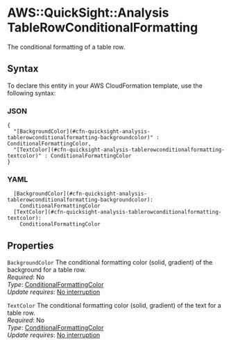 # AWS::QuickSight::Analysis TableRowConditionalFormatting<a name="aws-properties-quicksight-analysis-tablerowconditionalformatting"></a>

The conditional formatting of a table row\.

## Syntax<a name="aws-properties-quicksight-analysis-tablerowconditionalformatting-syntax"></a>

To declare this entity in your AWS CloudFormation template, use the following syntax:

### JSON<a name="aws-properties-quicksight-analysis-tablerowconditionalformatting-syntax.json"></a>

```
{
  "[BackgroundColor](#cfn-quicksight-analysis-tablerowconditionalformatting-backgroundcolor)" : ConditionalFormattingColor,
  "[TextColor](#cfn-quicksight-analysis-tablerowconditionalformatting-textcolor)" : ConditionalFormattingColor
}
```

### YAML<a name="aws-properties-quicksight-analysis-tablerowconditionalformatting-syntax.yaml"></a>

```
  [BackgroundColor](#cfn-quicksight-analysis-tablerowconditionalformatting-backgroundcolor):
    ConditionalFormattingColor
  [TextColor](#cfn-quicksight-analysis-tablerowconditionalformatting-textcolor):
    ConditionalFormattingColor
```

## Properties<a name="aws-properties-quicksight-analysis-tablerowconditionalformatting-properties"></a>

`BackgroundColor` <a name="cfn-quicksight-analysis-tablerowconditionalformatting-backgroundcolor"></a>
The conditional formatting color \(solid, gradient\) of the background for a table row\.  
_Required_: No  
_Type_: [ConditionalFormattingColor](aws-properties-quicksight-analysis-conditionalformattingcolor.md)  
_Update requires_: [No interruption](https://docs.aws.amazon.com/AWSCloudFormation/latest/UserGuide/using-cfn-updating-stacks-update-behaviors.html#update-no-interrupt)

`TextColor` <a name="cfn-quicksight-analysis-tablerowconditionalformatting-textcolor"></a>
The conditional formatting color \(solid, gradient\) of the text for a table row\.  
_Required_: No  
_Type_: [ConditionalFormattingColor](aws-properties-quicksight-analysis-conditionalformattingcolor.md)  
_Update requires_: [No interruption](https://docs.aws.amazon.com/AWSCloudFormation/latest/UserGuide/using-cfn-updating-stacks-update-behaviors.html#update-no-interrupt)
